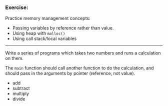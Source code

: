 ### Exercise:
Practice memory management concepts:
 - Passing variables by reference rather than value.
 - Using heap with `malloc()`
 - Using call stack/local variables

 *******

Write a series of programs which takes two numbers and runs a calculation on them.

The `main` function should call another function to do the calculation, and should pass in the arguments by pointer (reference, not value).  
- add
- subtract
- multiply
- divide
